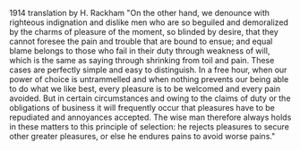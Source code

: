 1914 translation by H. Rackham
"On the other hand, we denounce with righteous indignation and dislike men who are so beguiled and 
demoralized by the charms of pleasure of the moment, so blinded by desire, that they cannot foresee the pain 
and 
trouble that are bound to ensue; and equal blame belongs to those who fail in their duty through 
weakness of will, which is the same as saying through shrinking from toil and pain. These
 cases are perfectly simple and easy to distinguish. In a free hour, when our power of choice is untrammelled 
 and when 
nothing prevents our being able to do what we like best, every pleasure is to be welcomed 
and every pain avoided. But in certain circumstances and owing to the claims of duty or the obligations of 
business it will frequently occur that pleasures have to be repudiated and annoyances accepted. 
The wise man therefore always holds in these matters to this principle of selection: he rejects pleasures 
to secure other greater pleasures, or else he endures pains to avoid worse pains."